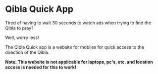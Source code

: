 # Qibla Quick App

Tired of having to wait 30 seconds to watch ads when trying to find the Qibla to pray? 

Well, worry less! 

The Qibla Quick app is a website for mobiles for quick access to the direction of the Qibla.

**Note: This website is not applicable for laptops, pc's, etc. and location access is needed for this to work!**

